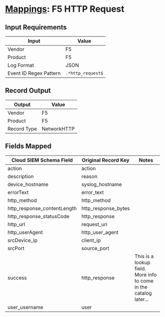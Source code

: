 # [Mappings](README.md): F5 HTTP Request

## Input Requirements

|Input|Value|
|-----|-----|
|Vendor|F5|
|Product|F5|
|Log Format|JSON|
|Event ID Regex Pattern|`.*http_request$`|

## Record Output

|Output|Value|
|------|-----|
|Vendor|F5|
|Product|F5|
|Record Type|NetworkHTTP|

## Fields Mapped

|Cloud SIEM Schema Field|Original Record Key|Notes|
|-----------------------|-------------------|-----|
|action|action||
|description|reason||
|device_hostname|syslog_hostname||
|errorText|error_text||
|http_method|http_method||
|http_response_contentLength|http_response_bytes||
|http_response_statusCode|http_response||
|http_url|request_uri||
|http_userAgent|http_user_agent||
|srcDevice_ip|client_ip||
|srcPort|source_port||
|success|http_response|This is a lookup field. More info to come in the catalog later...|
|user_username|user||

